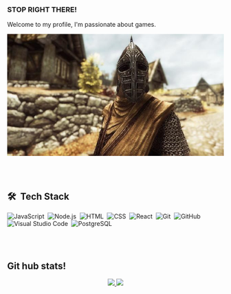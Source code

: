 ### STOP RIGHT THERE!
<div>
  <div width="40%"> <p>Welcome to my profile, I'm passionate about games. </p> </div>
  <div width="40%"> <img src="assets/image-1.jpeg"/> </div>
</div>

<br><br>

## 🛠 &nbsp;Tech Stack

![JavaScript](https://img.shields.io/badge/-JavaScript-05122A?style=flat&logo=javascript)&nbsp;
![Node.js](https://img.shields.io/badge/-Node.js-05122A?style=flat&logo=node.js)&nbsp;
![HTML](https://img.shields.io/badge/-HTML-05122A?style=flat&logo=HTML5)&nbsp;
![CSS](https://img.shields.io/badge/-CSS-05122A?style=flat&logo=CSS3&logoColor=1572B6)&nbsp;
![React](https://img.shields.io/badge/-React-05122A?style=flat&logo=react)&nbsp;
![Git](https://img.shields.io/badge/-Git-05122A?style=flat&logo=git)&nbsp;
![GitHub](https://img.shields.io/badge/-GitHub-05122A?style=flat&logo=github)&nbsp;
![Visual Studio Code](https://img.shields.io/badge/-Visual%20Studio%20Code-05122A?style=flat&logo=visual-studio-code&logoColor=007ACC)&nbsp;
![PostgreSQL](https://img.shields.io/badge/-PostgreSQL-05122A?style=flat&logo=postgresql)&nbsp;

<br><br>

##  Git hub stats!
<div align="center">
  <a href="https://github.com/PedroAugustoPHS">
  <img width="40%" src="https://github-readme-stats.vercel.app/api?username=PedroAugustoPHS&show_icons=true&theme=dracula&include_all_commits=true&count_private=true"/>
  <img width="40%" src="https://github-readme-stats.vercel.app/api/top-langs/?username=PedroAugustoPHS&layout=compact&langs_count=7&theme=dracula"/>
</div>
